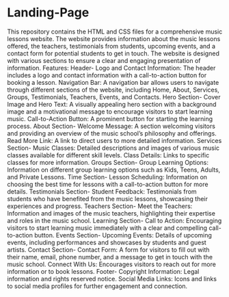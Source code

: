 # Landing-Page
This repository contains the HTML and CSS files for a comprehensive music lessons website. The website provides information about the music lessons offered, the teachers, testimonials from students, upcoming events, and a contact form for potential students to get in touch. The website is designed with various sections to ensure a clear and engaging presentation of information.
Features:
Header-
Logo and Contact Information: The header includes a logo and contact information with a call-to-action button for booking a lesson.
Navigation Bar: A navigation bar allows users to navigate through different sections of the website, including Home, About, Services, Groups, Testimonials, Teachers, Events, and Contacts.
Hero Section-
Cover Image and Hero Text: A visually appealing hero section with a background image and a motivational message to encourage visitors to start learning music.
Call-to-Action Button: A prominent button for starting the learning process.
About Section-
Welcome Message: A section welcoming visitors and providing an overview of the music school’s philosophy and offerings.
Read More Link: A link to direct users to more detailed information.
Services Section-
Music Classes: Detailed descriptions and images of various music classes available for different skill levels.
Class Details: Links to specific classes for more information.
Groups Section-
Group Learning Options: Information on different group learning options such as Kids, Teens, Adults, and Private Lessons.
Time Section-
Lesson Scheduling: Information on choosing the best time for lessons with a call-to-action button for more details.
Testimonials Section-
Student Feedback: Testimonials from students who have benefited from the music lessons, showcasing their experiences and progress.
Teachers Section-
Meet the Teachers: Information and images of the music teachers, highlighting their expertise and roles in the music school.
Learning Section-
Call to Action: Encouraging visitors to start learning music immediately with a clear and compelling call-to-action button.
Events Section-
Upcoming Events: Details of upcoming events, including performances and showcases by students and guest artists.
Contact Section-
Contact Form: A form for visitors to fill out with their name, email, phone number, and a message to get in touch with the music school.
Connect With Us: Encourages visitors to reach out for more information or to book lessons.
Footer-
Copyright Information: Legal information and rights reserved notice.
Social Media Links: Icons and links to social media profiles for further engagement and connection.
